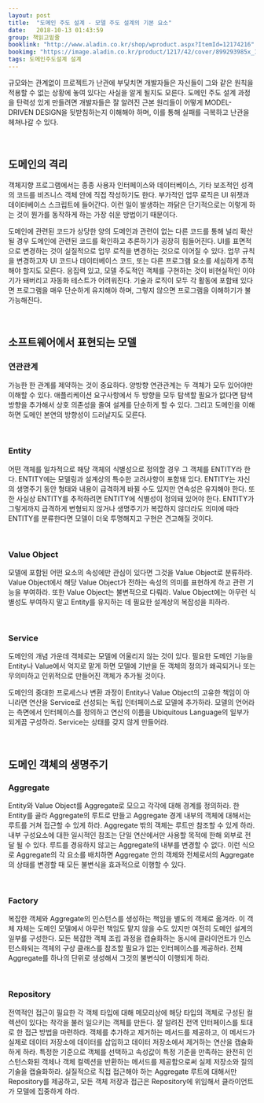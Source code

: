 ```yaml
---
layout: post
title:  "도메인 주도 설계 - 모델 주도 설계의 기본 요소"
date:   2018-10-13 01:43:59
group: 책읽고밑줄
booklink: "http://www.aladin.co.kr/shop/wproduct.aspx?ItemId=12174216"
bookimg: "https://image.aladin.co.kr/product/1217/42/cover/899293985x_1.jpg"
tags: 도메인주도설계 설계
---
```

규모와는 관계없이 프로젝트가 난관에 부딪치면 개발자들은 자신들이 그와 같은 원칙을 적용할 수 없는 상황에 놓여 있다는 사실을 알게 될지도 모른다. 도메인 주도 설계 과정을 탄력성 있게 만들려면 개발자들은 잘 알려진 근본 원리들이 어떻게 MODEL-DRIVEN DESIGN을 뒷받침하는지 이해해야 하며, 이를 통해 실패를 극복하고 난관을 헤쳐나갈 수 있다. 

<br/>

## 도메인의 격리
객체지향 프로그램에서는 종종 사용자 인터페이스와 데이터베이스, 기타 보조적인 성격의 코드를 비즈니스 객체 안에 직접 작성하기도 한다. 부가적인 업무 로직은 UI 위젯과 데이터베이스 스크립트에 들어간다. 이런 일이 발생하는 까닭은 단기적으로는 이렇게 하는 것이 뭔가를 동작하게 하는 가장 쉬운 방법이기 때문이다.

도메인에 관련된 코드가 상당한 양의 도메인과 관련이 없는 다른 코드를 통해 널리 확산될 경우 도메인에 관련된 코드를 확인하고 추론하기가 굉장히 힘들어진다. UI를 표면적으로 변경하는 것이 실질적으로 업무 로직을 변경하는 것으로 이어질 수 있다. 업무 규칙을 변경하고자 UI 코드나 데이터베이스 코드, 또는 다른 프로그램 요소를 세심하게 추적해야 할지도 모른다. 응집력 있고, 모델 주도적인 객체를 구현하는 것이 비현실적인 이야기가 돼버리고 자동화 테스트가 어려워진다. 기술과 로직이 모두 각 활동에 포함돼 있다면 프로그램을 매우 단순하게 유지해야 하며, 그렇지 않으면 프로그램을 이해하기가 불가능해진다. 

<br/>

## 소프트웨어에서 표현되는 모델
### 연관관계
가능한 한 관계를 제약하는 것이 중요하다. 양방향 연관관계는 두 객체가 모두 있어야만 이해할 수 있다. 애플리케이션 요구사항에서 두 방향을 모두 탐색할 필요가 없다면 탐색 방향을 추가해서 상호 의존성을 줄여 설계를 단순하게 할 수 있다. 그리고 도메인을 이해하면 도메인 본연의 방향성이 드러날지도 모른다. 

<br/>

### Entity
어떤 객체를 일차적으로 해당 객체의 식별성으로 정의할 경우 그 객체를 ENTITY라 한다. ENTITY에는 모델링과 설계상의 특수한 고려사항이 포함돼 있다. ENTITY는 자신의 생명주기 동안 형태와 내용이 급격하게 바뀔 수도 있지만 연속성은 유지해야 한다. 또한 사실상 ENTITY를 추적하려면 ENTITY에 식별성이 정의돼 있어야 한다. ENTITY가 그렇게까지 급격하게 변형되지 않거나 생명주기가 복잡하지 않더라도 의미에 따라 ENTITY를 분류한다면 모델이 더욱 투명해지고 구현은 견고해질 것이다. 

<br/>

### Value Object
모델에 포함된 어떤 요소의 속성에만 관심이 있다면 그것을 Value Object로 분류하라. Value Object에서 해당 Value Object가 전하는 속성의 의미를 표현하게 하고 관련 기능을 부여하라. 또한 Value Object는 불변적으로 다뤄라. Value Object에는 아무런 식별성도 부여하지 말고 Entity를 유지하는 데 필요한 설계상의 복잡성을 피하라. 

<br/>

### Service
도메인의 개념 가운데 객체로는 모델에 어울리지 않는 것이 있다. 필요한 도메인 기능을 Entity나 Value에서 억지로 맡게 하면 모델에 기반을 둔 객체의 정의가 왜곡되거나 또는 무의미하고 인위적으로 만들어진 객체가 추가될 것이다. 

도메인의 중대한 프로세스나 변환 과정이 Entity나 Value Object의 고유한 책임이 아니라면 연산을 Service로 선성되는 독립 인터페이스로 모델에 추가하라. 모델의 언어라는 측면에서 인터페이스를 정의하고 연산의 이름을 Ubiquitous Language의 일부가 되게끔 구성하라. Service는 상태를 갖지 않게 만들어라. 

<br/>

## 도메인 객체의 생명주기
### Aggregate
Entity와 Value Object를 Aggregate로 모으고 각각에 대해 경계를 정의하라. 한 Entity를 골라 Aggregate의 루트로 만들고 Aggregate 경계 내부의 객체에 대해서는 루트를 거쳐 접근할 수 있게 하라. Aggregate 밖의 객체는 루트만 참조할 수 있게 하라. 내부 구성요소에 대한 일시적인 참조는 단일 연산에서만 사용할 목적에 한해 외부로 전달 될 수 있다. 루트를 경유하지 않고는 Aggregate의 내부를 변경할 수 없다. 이런 식으로 Aggregate의 각 요소를 배치하면 Aggregate 안의 객체와 전체로서의 Aggregate의 상태를 변경할 때 모든 불변식을 효과적으로 이행할 수 있다. 

<br/>

### Factory
복잡한 객체와 Aggregate의 인스턴스를 생성하는 책임을 별도의 객체로 옮겨라. 이 객체 자체는 도메인 모델에서 아무런 책임도 맡지 않을 수도 있지만 여전히 도메인 설계의 일부를 구성한다. 모든 복잡한 객체 조립 과정을 캡슐화하는 동시에 클라이언트가 인스턴스화되는 객체의 구상 클래스를 참조할 필요가 없는 인터페이스를 제공하라. 전체 Aggregate를 하나의 단위로 생성해서 그것의 불변식이 이행되게 하라. 

<br/>

### Repository
전역적인 접근이 필요한 각 객체 타입에 대해 메모리상에 해당 타입의 객체로 구성된 컬렉션이 있다는 착각을 불러 일으키는 객체를 만든다. 잘 알려진 전역 인터페이스를 토대로 한 접근 방법을 마련하라. 객체를 추가하고 제거하는 메서드를 제공하고, 이 메서드가 실제로 데이터 저장소에 데이터를 삽입하고 데이터 저장소에서 제거하는 연산을 캡슐화하게 하라. 특정한 기준으로 객체를 선택하고 속성값이 특정 기준을 만족하는 완전히 인스턴스화된 객체나 객체 컬렉션을 반환하는 메서드를 제공함으로써 실제 저장소와 질의 기술을 캡슐화하라. 실질적으로 직접 접근해야 하는 Aggregate 루트에 대해서만 Repository를 제공하고, 모든 객체 저장과 접근은 Repository에 위임해서 클라이언트가 모델에 집중하게 하라. 

<br/>
